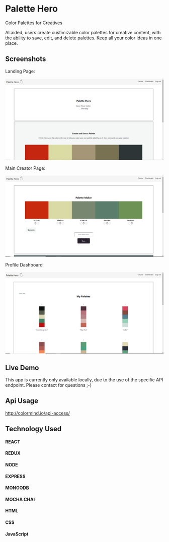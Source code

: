 # Palette Hero
Color Palettes for Creatives

AI aided, users create custimizable color palettes for creative content, with the ability to save,
edit, and delete palettes. Keep all your color ideas in one place.

## Screenshots
Landing Page:

![Landing page](Screenshots/palette-landing.PNG)

Main Creator Page:

![Main page](Screenshots/palette-creator.PNG)

Profile Dashboard

![Profile Dashboard](Screenshots/palette-dashboard.PNG)

## Live Demo
This app is currently only available locally, due to the use of the specific API endpoint.
Please contact for questions ;-)

## Api Usage
http://colormind.io/api-access/

## Technology Used

#### REACT
#### REDUX
#### NODE
#### EXPRESS
#### MONGODB
#### MOCHA CHAI
#### HTML
#### CSS
#### JavaScript

